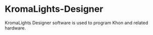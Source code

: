 KromaLights-Designer
====================

KromaLights Designer software is used to program Khon and related hardware.
